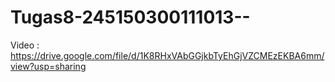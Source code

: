 # Tugas8-245150300111013--
Video : https://drive.google.com/file/d/1K8RHxVAbGGjkbTyEhGjVZCMEzEKBA6mm/view?usp=sharing
